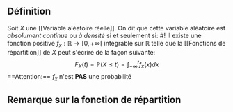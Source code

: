 ## Définition
Soit $X$ une [[Variable aléatoire réelle]]. On dit que cette variable aléatoire est *absolument continue* ou *à densité* si et seulement si: #!
Il existe une fonction positive $f_x: \mathbb R \to [0, +\infty[$ intégrable sur $\mathbb R$ telle que la [[Fonctions de répartition]] de $X$ peut s'écrire de la façon suivante: $$F_X(t) = \mathbb P(X \leq t) = \int_{-\infty}^t f_x(x)dx$$ ==Attention:== $f_x$ n'est **PAS** une probabilité

## Remarque sur la fonction de répartition